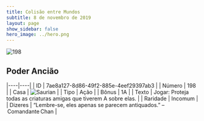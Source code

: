 ```yaml
---
title: Colisão entre Mundos
subtitle: 8 de novembro de 2019
layout: page
show_sidebar: false
hero_image: ../hero.png
---
```


![198](https://cdn.keyforgegame.com/media/card_front/pt/452_198_J87P7JX7P9Q_pt.png)

## Poder Ancião

|----|----|
| ID | 7ae8a127-8d86-49f2-885e-4eef29397ab3 |
| Número | 198 |
| Casa | ![Saurian](https://archonarcana.com/images/thumb/9/9e/Saurian_P.png/22px-Saurian_P.png "Sauro") |
| Tipo | Ação |
| Bônus | 1A |
| Texto | Jogar: Proteja todas as criaturas amigas que tiverem A sobre elas. |
| Raridade | Incomum |
| Dizeres | “Lembre-se, eles apenas se parecem antiquados.” – Comandante Chan |
